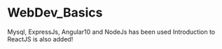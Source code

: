 # WebDev_Basics
Mysql, ExpressJs, Angular10 and NodeJs has been used 
Introduction to ReactJS is also added!
